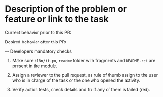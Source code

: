 Description of the problem or feature or link to the task
=========================================================

Current behavior prior to this PR:

Desired behavior after this PR:

-- Developers mandatory checks:

1. Make sure `i18n/it.po`, `readme` folder with fragments and `README.rst` are present
   in the module.

2. Assign a reviewer to the pull request, as rule of thumb assign to the user who is in
   charge of the task or the one who opened the activity.

3. Verify action tests, check details and fix if any of them is failed (red).
